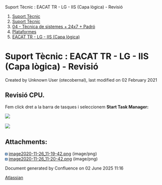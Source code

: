 Suport Tècnic : EACAT TR - LG - IIS (Capa lògica) - Revisió  

1.  [Suport Tècnic](index.html)
2.  [Suport Tècnic](13893782.html)
3.  [04 - Tècnica de sistemes + 24x7 + Padró](26313202.html)
4.  [Plataformes](Plataformes_41520520.html)
5.  [EACAT TR - LG - IIS (Capa lògica)](41520685.html)

Suport Tècnic : EACAT TR - LG - IIS (Capa lògica) - Revisió
===========================================================

Created by Unknown User (otecobernal), last modified on 02 February 2021

Revisió CPU.
------------

  

Fem click dret a la barra de tasques i seleccionem **Start Task Manager:**

![](attachments/41520689/41520713.png)

![](attachments/41520689/41520714.png)

Attachments:
------------

![](images/icons/bullet_blue.gif) [image2020-11-26\_11-19-42.png](attachments/41520689/41520713.png) (image/png)  
![](images/icons/bullet_blue.gif) [image2020-11-26\_11-20-42.png](attachments/41520689/41520714.png) (image/png)  

Document generated by Confluence on 02 June 2025 11:16

[Atlassian](http://www.atlassian.com/)